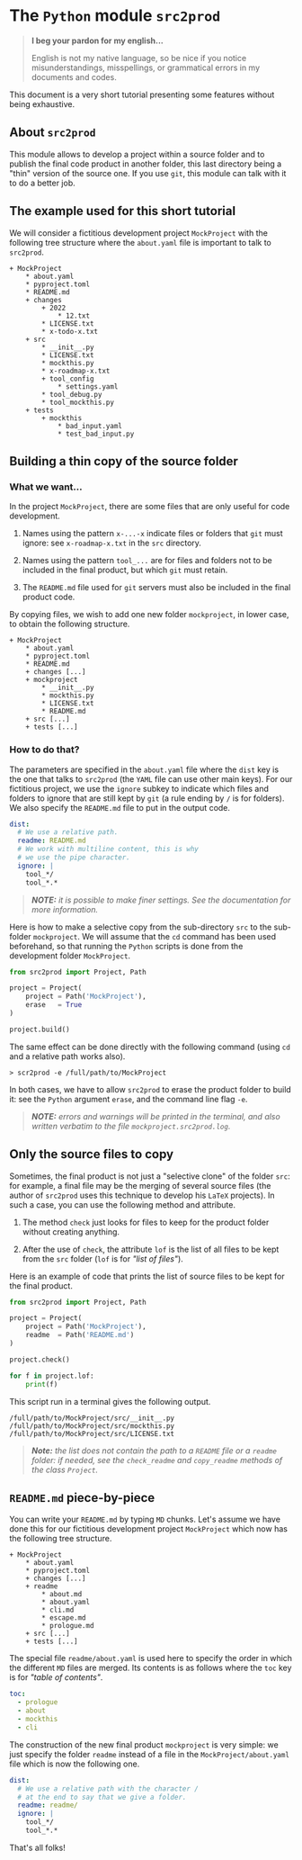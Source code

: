 The `Python` module `src2prod`
==============================

> **I beg your pardon for my english...**
>
> English is not my native language, so be nice if you notice misunderstandings, misspellings, or grammatical errors in my documents and codes.

This document is a very short tutorial presenting some features without being exhaustive.


About `src2prod`
----------------

This module allows to develop a project within a source folder and to publish the final code product in another folder, this last directory being a "thin" version of the source one. If you use `git`, this module can talk with it to do a better job.


The example used for this short tutorial
----------------------------------------

We will consider a fictitious development project `MockProject` with the following tree structure where the `about.yaml` file is important to talk to `src2prod`.

~~~
+ MockProject
    * about.yaml
    * pyproject.toml
    * README.md
    + changes
        + 2022
            * 12.txt
        * LICENSE.txt
        * x-todo-x.txt
    + src
        * __init__.py
        * LICENSE.txt
        * mockthis.py
        * x-roadmap-x.txt
        + tool_config
            * settings.yaml
        * tool_debug.py
        * tool_mockthis.py
    + tests
        + mockthis
            * bad_input.yaml
            * test_bad_input.py
~~~


Building a thin copy of the source folder
-----------------------------------------


### What we want...

In the project `MockProject`, there are some files that are only useful for code development.

  1. Names using the pattern `x-...-x` indicate files or folders that `git` must ignore: see `x-roadmap-x.txt` in the `src` directory.

  1. Names using the pattern `tool_...` are for files and folders not to be included in the final product, but which `git` must retain.

  1. The `README.md` file used for `git` servers must also be included in the final product code.


By copying files, we wish to add one new folder `mockproject`, in lower case, to obtain the following structure.

~~~
+ MockProject
    * about.yaml
    * pyproject.toml
    * README.md
    + changes [...]
    + mockproject
        * __init__.py
        * mockthis.py
        * LICENSE.txt
        * README.md
    + src [...]
    + tests [...]
~~~


### How to do that?

The parameters are specified in the `about.yaml` file where the `dist` key is the one that talks to `src2prod` (the `YAML` file can use other main keys). For our fictitious project, we use the `ignore` subkey to indicate which files and folders to ignore that are still kept by `git` (a rule ending by `/` is for folders). We also specify the `README.md` file to put in the output code.

```yaml
dist:
  # We use a relative path.
  readme: README.md
  # We work with multiline content, this is why
  # we use the pipe character.
  ignore: |
    tool_*/
    tool_*.*
```

> ***NOTE:*** *it is possible to make finer settings. See the documentation for more information.*

Here is how to make a selective copy from the sub-directory `src` to the sub-folder `mockproject`. We will assume that the `cd` command has been used beforehand, so that running the `Python` scripts is done from the development folder `MockProject`.

~~~python
from src2prod import Project, Path

project = Project(
    project = Path('MockProject'),
    erase   = True
)

project.build()
~~~


The same effect can be done directly with the following command (using `cd` and a relative path works also).

~~~
> scr2prod -e /full/path/to/MockProject
~~~


In both cases, we have to allow `src2prod` to erase the product folder to build it: see the `Python` argument `erase`, and the command line flag `-e`.


>
> ***NOTE:*** *errors and warnings will be printed in the terminal, and also written verbatim to the file `mockproject.src2prod.log`.*


Only the source files to copy
-----------------------------

Sometimes, the final product is not just a "selective clone" of the folder `src`: for example, a final file may be the merging of several source files (the author of `src2prod` uses this technique to develop his `LaTeX` projects). In such a case, you can use the following method and attribute.

  1. The method `check` just looks for files to keep for the product folder without creating anything.

  1. After the use of `check`, the attribute `lof` is the list of all files to be kept from the `src` folder (`lof` is for *"list of files"*).

Here is an example of code that prints the list of source files to be kept for the final product.

~~~python
from src2prod import Project, Path

project = Project(
    project = Path('MockProject'),
    readme  = Path('README.md')
)

project.check()

for f in project.lof:
    print(f)
~~~

This script run in a terminal gives the following output.

~~~
/full/path/to/MockProject/src/__init__.py
/full/path/to/MockProject/src/mockthis.py
/full/path/to/MockProject/src/LICENSE.txt
~~~


> ***Note:*** *the list does not contain the path to a `README` file or a `readme` folder: if needed, see the `check_readme` and `copy_readme` methods of the class `Project`.*


`README.md` piece-by-piece
--------------------------

You can write your `README.md` by typing `MD` chunks. Let's assume we have done this for our fictitious development project `MockProject` which now has the following tree structure.

~~~
+ MockProject
    * about.yaml
    * pyproject.toml
    + changes [...]
    + readme
        * about.md
        * about.yaml
        * cli.md
        * escape.md
        * prologue.md
    + src [...]
    + tests [...]
~~~


The special file `readme/about.yaml` is used here to specify the order in which the different `MD` files are merged. Its contents is as follows where the `toc` key is for *"table of contents"*.

~~~yaml
toc:
  - prologue
  - about
  - mockthis
  - cli
~~~

The construction of the new final product `mockproject` is very simple: we just specify the folder `readme` instead of a file in the `MockProject/about.yaml` file which is now the following one.

```yaml
dist:
  # We use a relative path with the character /
  # at the end to say that we give a folder.
  readme: readme/
  ignore: |
    tool_*/
    tool_*.*
```


That's all folks!